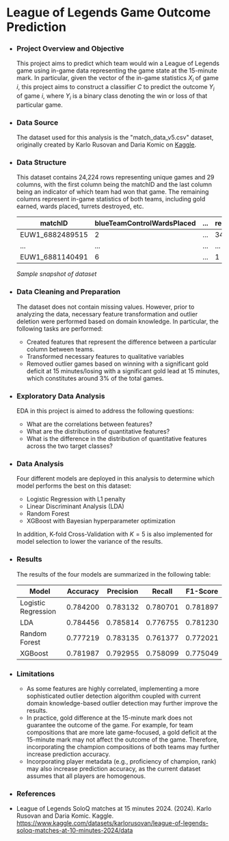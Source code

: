 # League of Legends Game Outcome Prediction

- ### Project Overview and Objective
  This project aims to predict which team would win a League of Legends game using in-game data representing the game state at the 15-minute mark. In particular, given the vector of the in-game statistics $X_i$ of game $i$, this project aims to construct a classifier $C$ to predict the outcome $Y_i$ of game $i$, where $Y_i$ is a binary class denoting the win or loss of that particular game.

- ### Data Source
  The dataset used for this analysis is the "match_data_v5.csv" dataset, originally created by Karlo Rusovan and Daria Komic on [Kaggle](https://www.kaggle.com/datasets/karlorusovan/league-of-legends-soloq-matches-at-10-minutes-2024/data).

- ### Data Structure
  This dataset contains 24,224 rows representing unique games and 29 columns, with the first column being the matchID and the last column being an indicator of which team had won that game. The remaining columns represent in-game statistics of both teams, including gold earned, wards placed, turrets destroyed, etc.

  |matchID|blueTeamControlWardsPlaced|...|redTeamControlWardsPlaced|...|blueWin|
  |-------|--------------------------|---|-------------------------|---|-------|
  |EUW1_6882489515|2|...|34|...|1|
  |...|...|...|...|...|
  |EUW1_6881140491|6|...|1|...|1|

  _Sample snapshot of dataset_

- ### Data Cleaning and Preparation
  The dataset does not contain missing values. However, prior to analyzing the data, necessary feature transformation and outlier deletion were performed based on domain knowledge. In particular, the following tasks are performed:

  - Created features that represent the difference between a particular column between teams.
  - Transformed necessary features to qualitative variables
  - Removed outlier games based on winning with a significant gold deficit at 15 minutes/losing with a significant gold lead at 15 minutes, which constitutes around 3% of the total games.

- ### Exploratory Data Analysis
  EDA in this project is aimed to address the following questions:

  - What are the correlations between features?
  - What are the distributions of quantitative features?
  - What is the difference in the distribution of quantitative features across the two target classes?

- ### Data Analysis
  Four different models are deployed in this analysis to determine which model performs the best on this dataset:
  - Logistic Regression with L1 penalty
  - Linear Discriminant Analysis (LDA)
  - Random Forest
  - XGBoost with Bayesian hyperparameter optimization

  In addition, K-fold Cross-Validation with $K = 5$ is also implemented for model selection to lower the variance of the results.

- ### Results
  The results of the four models are summarized in the following table:

  |Model|Accuracy|Precision|Recall|F1-Score|
  |-----|--------|---------|------|--------|
  |Logistic Regression|0.784200|0.783132|0.780701|0.781897|
  |LDA|0.784456	|0.785814|0.776755|0.781230|
  |Random Forest|0.777219|0.783135|0.761377|0.772021|
  |XGBoost|0.781987|0.792955|0.758099	|0.775049|

- ### Limitations
  - As some features are highly correlated, implementing a more sophisticated outlier detection algorithm coupled with current domain knowledge-based outlier detection may further improve the results.
  - In practice, gold difference at the 15-minute mark does not guarantee the outcome of the game. For example, for team compositions that are more late game-focused, a gold deficit at the 15-minute mark may not affect the outcome of the game. Therefore, incorporating the champion compositions of both teams may further increase prediction accuracy.
  - Incorporating player metadata (e.g., proficiency of champion, rank) may also increase prediction accuracy, as the current dataset assumes that all players are homogenous. 

- ### References
- League of Legends SoloQ matches at 15 minutes 2024. (2024). Karlo Rusovan and Daria Komic. Kaggle.
https://www.kaggle.com/datasets/karlorusovan/league-of-legends-soloq-matches-at-10-minutes-2024/data
